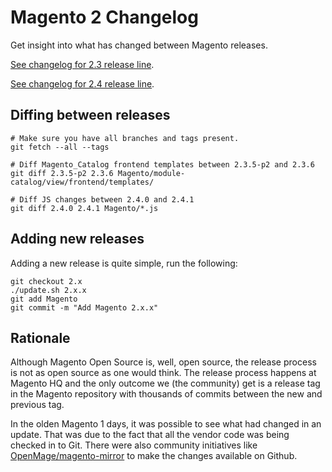 # Magento 2 Changelog

Get insight into what has changed between Magento releases.

[See changelog for 2.3 release line](https://github.com/tdgroot/magento2-changelog/tree/2.3).

[See changelog for 2.4 release line](https://github.com/tdgroot/magento2-changelog/tree/2.4).

## Diffing between releases

```
# Make sure you have all branches and tags present.
git fetch --all --tags

# Diff Magento_Catalog frontend templates between 2.3.5-p2 and 2.3.6
git diff 2.3.5-p2 2.3.6 Magento/module-catalog/view/frontend/templates/

# Diff JS changes between 2.4.0 and 2.4.1
git diff 2.4.0 2.4.1 Magento/*.js
```

## Adding new releases

Adding a new release is quite simple, run the following:

```
git checkout 2.x
./update.sh 2.x.x
git add Magento
git commit -m "Add Magento 2.x.x"
```

## Rationale

Although Magento Open Source is, well, open source, the release process is not as open source as one would think. The release process happens at Magento HQ and the only outcome we (the community) get is a release tag in the Magento repository with thousands of commits between the new and previous tag.

In the olden Magento 1 days, it was possible to see what had changed in an update. That was due to the fact that all the vendor code was being checked in to Git. There were also community initiatives like [OpenMage/magento-mirror](https://github.com/OpenMage/magento-mirror) to make the changes available on Github.

